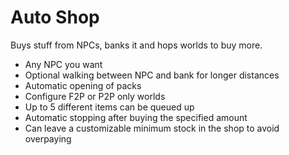 # Auto Shop

Buys stuff from NPCs, banks it and hops worlds to buy more.

* Any NPC you want
* Optional walking between NPC and bank for longer distances
* Automatic opening of packs
* Configure F2P or P2P only worlds
* Up to 5 different items can be queued up
* Automatic stopping after buying the specified amount
* Can leave a customizable minimum stock in the shop to avoid overpaying